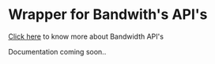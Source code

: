 # Wrapper for Bandwith's API's
[Click here](dev.bandwith.com) to know more about Bandwidth API's


Documentation coming soon..

